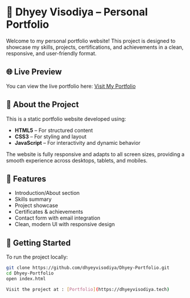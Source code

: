 # 💼 Dhyey Visodiya – Personal Portfolio

Welcome to my personal portfolio website! This project is designed to showcase my skills, projects, certifications, and achievements in a clean, responsive, and user-friendly format.

## 🌐 Live Preview
You can view the live portfolio here: [Visit My Portfolio](https://dhyeyvisodiya.github.io/Dhyey-Portfolio)

## 📌 About the Project

This is a static portfolio website developed using:

- **HTML5** – For structured content  
- **CSS3** – For styling and layout  
- **JavaScript** – For interactivity and dynamic behavior  

The website is fully responsive and adapts to all screen sizes, providing a smooth experience across desktops, tablets, and mobiles.

## 🧠 Features

- Introduction/About section
- Skills summary
- Project showcase
- Certificates & achievements
- Contact form with email integration
- Clean, modern UI with responsive design

## 🚀 Getting Started

To run the project locally:

```bash
git clone https://github.com/dhyeyvisodiya/Dhyey-Portfolio.git
cd Dhyey-Portfolio
open index.html

Visit the project at : [Portfolio](https://dhyeyvisodiya.tech)
